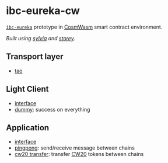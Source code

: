 # ibc-eureka-cw

[`ibc-eureka`][ibc-eureka] prototype in [CosmWasm][cw] smart contract
environment.

_Built using [sylvia][sylvia] and [storey][storey]._

## Transport layer

- [tao](tao)

## Light Client

- [interface](lightclients/interface/src/lib.rs)
- [dummy](lightclients/dummy): success on everything

## Application

- [interface](applications/interface/src/lib.rs)
- [pingpong](applications/pingpong): send/receive message between chains
- [cw20 transfer](applications/cw20-transfer): transfer [CW20][cw20] tokens
  between chains

[ibc-eureka]: https://github.com/cosmos/ibc/tree/main/spec/eureka
[cw]: https://cosmwasm.com
[sylvia]: https://github.com/CosmWasm/sylvia
[storey]: https://github.com/CosmWasm/storey
[cw20]: https://github.com/CosmWasm/cw-plus/tree/main/packages/cw20
